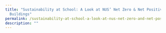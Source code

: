 ```yaml
---
title: "Sustainability at School: A Look at NUS’ Net Zero & Net Positive Energy
  Buildings"
permalink: /sustainability-at-school-a-look-at-nus-net-zero-and-net-positive-energy-buildings/
description: ""
---
```


